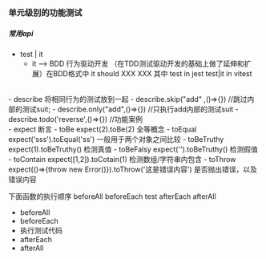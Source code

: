  ### 单元级别的功能测试 
 ##### 常用api   
   -  test  | it
      - it ——> BDD 行为驱动开发  （在TDD测试驱动开发的基础上做了延伸和扩展）在BDD格式中  it  should  XXX  XXX 其中 test in jest   test|it in vitest
  <br>
   -  describe  将相同行为的测试放到一起
      - describe.skip("add" ,()=>{}) //跳过内部的测试suit;
      - describe.only("add",()=>{})  //只执行add内部的测试suit
      - describe.todo('reverse',()=>{}) //功能案例
  <br>
   - expect 断言 
       - toBe           expect(2).toBe(2)  全等概念  
       - toEqual        expect('sss').toEqual('ss') 一般用于两个对象之间比较
       - toBeTruthy     expect(1).toBeTruthy()   检测真值
       - toBeFalsy      expect('').toBeTruthy() 检测假值
       - toContain      expect([1,2]).toCotain(1)  检测数组/字符串内包含
       - toThrow        expect(()=>{throw new Error()}).toThrow('这是错误内容')   是否抛出错误，以及错误内容

下面函数的执行顺序  beforeAll beforeEach test  afterEach afterAll

 - beforeAll
 - beforeEach
 - 执行测试代码
 - afterEach
 - afterAll
